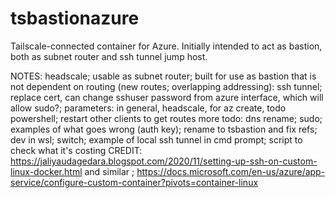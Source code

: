 # tsbastionazure
Tailscale-connected container for Azure. Initially intended to act as bastion, both as subnet router and ssh tunnel jump host.

NOTES:
headscale; usable as subnet router; built for use as bastion that is not dependent on routing (new routes; overlapping addressing): ssh tunnel; replace cert, can change sshuser password from azure interface, which will allow sudo?; parameters: in general, headscale, for az create, todo powershell; restart other clients to get routes
more todo: dns rename; sudo; examples of what goes wrong (auth key); rename to tsbastion and fix refs; dev in wsl; switch; example of local ssh tunnel in cmd prompt; script to check what it's costing
CREDIT: https://jaliyaudagedara.blogspot.com/2020/11/setting-up-ssh-on-custom-linux-docker.html and similar ; https://docs.microsoft.com/en-us/azure/app-service/configure-custom-container?pivots=container-linux
